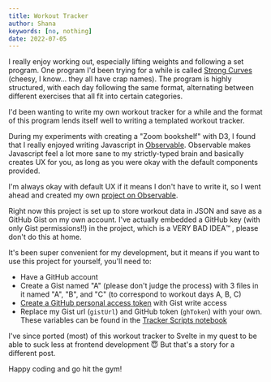 ```yaml
---
title: Workout Tracker
author: Shana
keywords: [no, nothing]
date: 2022-07-05
---
```


I really enjoy working out, especially lifting weights and following a set program. One program I'd been trying for a while is called [Strong Curves](https://www.bretcontreras.store/products/strong-curves) (cheesy, I know... they all have crap names). The program is highly structured, with each day following the same format, alternating between different exercises that all fit into certain categories.

I'd been wanting to write my own workout tracker for a while and the format of this program lends itself well to writing a templated workout tracker.

During my experiments with creating a "Zoom bookshelf" with D3, I found that I really enjoyed writing Javascript in [Observable](https://observablehq.com/). Observable makes Javascript feel a lot more sane to my strictly-typed brain and basically creates UX for you, as long as you were okay with the default components provided.

I'm always okay with default UX if it means I don't have to write it, so I went ahead and created my own [project on Observable](https://observablehq.com/collection/@shanamatthews/strong-curves-tracker). 

Right now this project is set up to store workout data in JSON and save as a GitHub Gist on my own account. I've actually embedded a GitHub key (with only Gist permissions!!) in the project, which is a VERY BAD IDEA™️ , please don't do this at home.

It's been super convenient for my development, but it means if you want to use this project for yourself, you'll need to:

- Have a GitHub account
- Create a Gist named "A" (please don't judge the process) with 3 files in it named "A", "B", and "C" (to correspond to workout days A, B, C)
- [Create a GitHub personal access token](https://docs.github.com/en/authentication/keeping-your-account-and-data-secure/creating-a-personal-access-token) with Gist write access
- Replace my Gist url (`gistUrl`) and GitHub token (`ghToken`) with your own. These variables can be found in the [Tracker Scripts notebook](https://observablehq.com/@shanamatthews/strong-curves-tracker-scripts?collection=@shanamatthews/strong-curves-tracker)

I've since ported (most) of this workout tracker to Svelte in my quest to be able to suck less at frontend development 😇 But that's a story for a different post.

Happy coding and go hit the gym!

